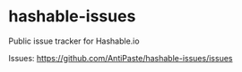 hashable-issues
===============

Public issue tracker for Hashable.io

Issues: https://github.com/AntiPaste/hashable-issues/issues

